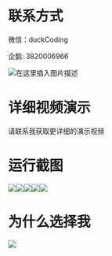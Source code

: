 # 联系方式

微信：duckCoding

企鹅: 3820006966

![在这里插入图片描述](http://upload.cxycsx.vip/91ab4bcb4f2c4c6db86365bb6d6e9c62.jpeg)

# 详细视频演示

请联系我获取更详细的演示视频

# 运行截图

![](http://www.bysj52.com/uploadfile/ueditor/image/202306/%E6%AF%95%E8%AE%BEspringboot259%E4%BA%A4%E9%80%9A%E7%AE%A1%E7%90%86%E5%9C%A8%E7%BA%BF%E6%9C%8D%E5%8A%A1%E7%B3%BB%E7%BB%9F%E7%9A%84%E5%BC%80%E5%8F%91%E6%AF%95%E4%B8%9A%E8%AE%BE%E8%AE%A1/1.png)![](http://www.bysj52.com/uploadfile/ueditor/image/202306/%E6%AF%95%E8%AE%BEspringboot259%E4%BA%A4%E9%80%9A%E7%AE%A1%E7%90%86%E5%9C%A8%E7%BA%BF%E6%9C%8D%E5%8A%A1%E7%B3%BB%E7%BB%9F%E7%9A%84%E5%BC%80%E5%8F%91%E6%AF%95%E4%B8%9A%E8%AE%BE%E8%AE%A1/5.png)![](http://www.bysj52.com/uploadfile/ueditor/image/202306/%E6%AF%95%E8%AE%BEspringboot259%E4%BA%A4%E9%80%9A%E7%AE%A1%E7%90%86%E5%9C%A8%E7%BA%BF%E6%9C%8D%E5%8A%A1%E7%B3%BB%E7%BB%9F%E7%9A%84%E5%BC%80%E5%8F%91%E6%AF%95%E4%B8%9A%E8%AE%BE%E8%AE%A1/2.png)![](http://www.bysj52.com/uploadfile/ueditor/image/202306/%E6%AF%95%E8%AE%BEspringboot259%E4%BA%A4%E9%80%9A%E7%AE%A1%E7%90%86%E5%9C%A8%E7%BA%BF%E6%9C%8D%E5%8A%A1%E7%B3%BB%E7%BB%9F%E7%9A%84%E5%BC%80%E5%8F%91%E6%AF%95%E4%B8%9A%E8%AE%BE%E8%AE%A1/4.png)![](http://www.bysj52.com/uploadfile/ueditor/image/202306/%E6%AF%95%E8%AE%BEspringboot259%E4%BA%A4%E9%80%9A%E7%AE%A1%E7%90%86%E5%9C%A8%E7%BA%BF%E6%9C%8D%E5%8A%A1%E7%B3%BB%E7%BB%9F%E7%9A%84%E5%BC%80%E5%8F%91%E6%AF%95%E4%B8%9A%E8%AE%BE%E8%AE%A1/3.png)

# 为什么选择我

![](http://upload.cxycsx.vip/%E7%A8%8B%E5%BA%8F%E8%AE%BE%E8%AE%A1.png)

